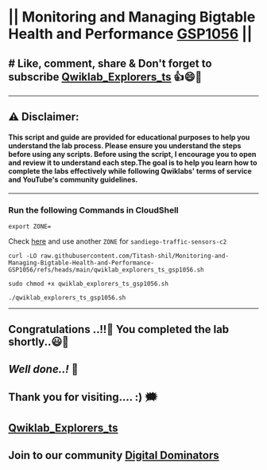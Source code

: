 # || Monitoring and Managing Bigtable Health and Performance [GSP1056](https://www.cloudskillsboost.google/games/5705/labs/36492) ||

## # Like, comment, share & Don't forget to subscribe [Qwiklab_Explorers_ts](https://youtube.com/@titashshil?si=RgamNu1dc9jVIbJN) 👍😄🤝

---
## ⚠️ **Disclaimer:**
#### This script and guide are provided for educational purposes to help you understand the lab process. Please ensure you understand the steps before using any scripts. Before using the script, I encourage you to open and review it to understand each step.The goal is to help you learn how to complete the labs effectively while following Qwiklabs' terms of service and YouTube's community guidelines.
---

### Run the following Commands in CloudShell
```
export ZONE=
```
Check [here](https://console.cloud.google.com/bigtable/instances/sandiego?) and use another `ZONE` for `sandiego-traffic-sensors-c2` 
```
curl -LO raw.githubusercontent.com/Titash-shil/Monitoring-and-Managing-Bigtable-Health-and-Performance-GSP1056/refs/heads/main/qwiklab_explorers_ts_gsp1056.sh

sudo chmod +x qwiklab_explorers_ts_gsp1056.sh

./qwiklab_explorers_ts_gsp1056.sh
```

---

## Congratulations ..!!🎉  You completed the lab shortly..😃💯

## *Well done..!* 👏

## Thank you for visiting.... :) 🗯️

## [Qwiklab_Explorers_ts](https://youtube.com/@titashshil?si=RgamNu1dc9jVIbJN)

## Join to our community [Digital Dominators](https://chat.whatsapp.com/J0o1beFGCHfJ8ZHGKjcqkd)
